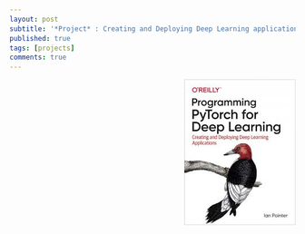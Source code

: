 ```yaml
---
layout: post
subtitle: '*Project* : Creating and Deploying Deep Learning applications in PyTorch'
published: true
tags: [projects] 
comments: true
---
```

<img style="float: right;" width="196" height="257" src="/img/bookImages/pytorch/cover.jpeg">



